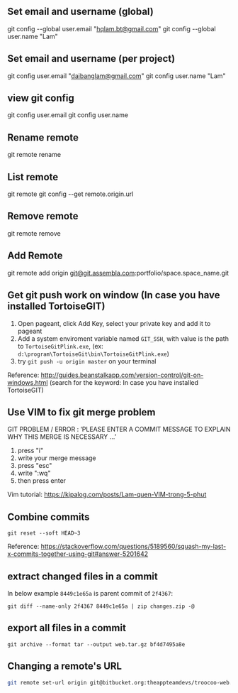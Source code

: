 ## Set email and username (global)
git config --global user.email "hqlam.bt@gmail.com"
git config --global user.name "Lam"


## Set email and username (per project)
git config user.email "daibanglam@gmail.com"
git config user.name "Lam"


## view git config
git config user.email
git config user.name


## Rename remote
git remote rename <old> <new>


## List remote
git remote
git config --get remote.origin.url


## Remove remote
git remote remove <name>


## Add Remote
git remote add origin git@git.assembla.com:portfolio/space.space_name.git

## Get git push work on window (In case you have installed TortoiseGIT)
1. Open pageant, click Add Key, select your private key and add it to pageant
2. Add a system enviroment variable named `GIT_SSH`, with value is the path to `TortoiseGitPlink.exe`, (ex: `d:\program\TortoiseGit\bin\TortoiseGitPlink.exe`)
3. try `git push -u origin master` on your terminal

Reference: http://guides.beanstalkapp.com/version-control/git-on-windows.html (search for the keyword: In case you have installed TortoiseGIT)


## Use VIM to fix git merge problem
GIT PROBLEM / ERROR : ‘PLEASE ENTER A COMMIT MESSAGE TO EXPLAIN WHY THIS MERGE IS NECESSARY …’

1. press "i"
2. write your merge message
3. press "esc"
4. write ":wq"
5. then press enter

Vim tutorial: https://kipalog.com/posts/Lam-quen-VIM-trong-5-phut


## Combine commits
```
git reset --soft HEAD~3
```

Reference: https://stackoverflow.com/questions/5189560/squash-my-last-x-commits-together-using-git#answer-5201642


## extract changed files in a commit

In below example `8449c1e65a` is parent commit of `2f4367`:

```
git diff --name-only 2f4367 8449c1e65a | zip changes.zip -@
```

## export all files in a commit

```
git archive --format tar --output web.tar.gz bf4d7495a8e
```

## Changing a remote's URL

```bash
git remote set-url origin git@bitbucket.org:theappteamdevs/troocoo-web.git
```
